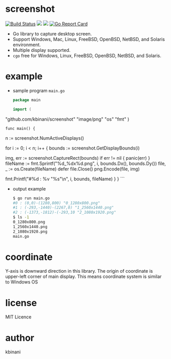 screenshot
==========

[![Build Status](https/travis-ci.org/kbinani/screenshot.svg?branch=master)](https/travis-ci.org/kbinani/screenshot)
[![](https/img.shields.io/badge/godoc-reference-5272B4.svg)](https/godoc.org/github.com/kbinani/screenshot)
[![](https/img.shields.io/badge/license-MIT-428F7E.svg?style=flat)](https/github.com/kbinani/screenshot/blob/master/LICENSE)
[![Go Report Card](https/goreportcard.com/badge/github.com/kbinani/screenshot)](https/goreportcard.com/report/github.com/kbinani/screenshot)

* Go library to capture desktop screen.
* Support Windows, Mac, Linux, FreeBSD, OpenBSD, NetBSD, and Solaris environment.
* Multiple display supported.
* `cgo` free for Windows, Linux, FreeBSD, OpenBSD, NetBSD, and Solaris.

example
=======

* sample program `main.go`

	```go
	package main

	import (
 "github.com/kbinani/screenshot"
 "image/png"
 "os"
 "fmt"
	)

	func main() {
 n := screenshot.NumActiveDisplays()

 for i := 0; i < n; i++ {
 bounds := screenshot.GetDisplayBounds(i)

 img, err := screenshot.CaptureRect(bounds)
 if err != nil {
 panic(err)
 }
 fileName := fmt.Sprintf("%d_%dx%d.png", i, bounds.Dx(), bounds.Dy())
 file, _ := os.Create(fileName)
 defer file.Close()
 png.Encode(file, img)

 fmt.Printf("#%d : %v \"%s\"\n", i, bounds, fileName)
 }
	}
	```

* output example

	```bash
	$ go run main.go
	#0 : (0,0)-(1280,800) "0_1280x800.png"
	#1 : (-293,-1440)-(2267,0) "1_2560x1440.png"
	#2 : (-1373,-1812)-(-293,10 "2_1080x1920.png"
	$ ls -1
	0_1280x800.png
	1_2560x1440.png
	2_1080x1920.png
	main.go
	```

coordinate
=================
Y-axis is downward direction in this library. The origin of coordinate is upper-left corner of main display. This means coordinate system is similar to Windows OS

license
=======

MIT Licence

author
======

kbinani
